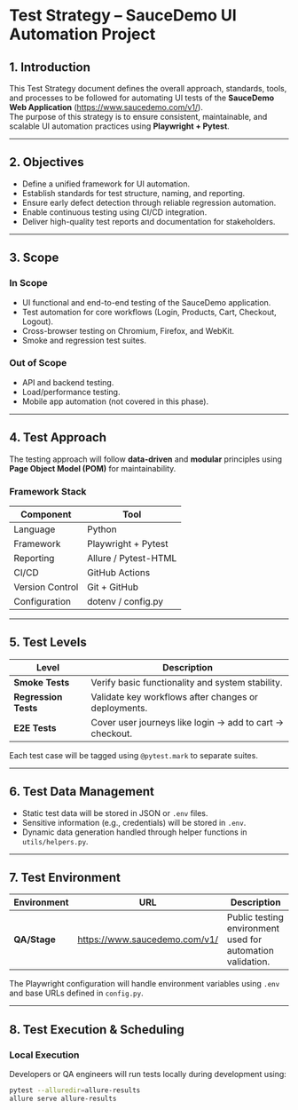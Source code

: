 # Test Strategy – SauceDemo UI Automation Project

## 1. Introduction

This Test Strategy document defines the overall approach, standards, tools, and processes to be followed for automating UI tests of the **SauceDemo Web Application** (https://www.saucedemo.com/v1/).  
The purpose of this strategy is to ensure consistent, maintainable, and scalable UI automation practices using **Playwright + Pytest**.

---

## 2. Objectives

- Define a unified framework for UI automation.
- Establish standards for test structure, naming, and reporting.
- Ensure early defect detection through reliable regression automation.
- Enable continuous testing using CI/CD integration.
- Deliver high-quality test reports and documentation for stakeholders.

---

## 3. Scope

### In Scope
- UI functional and end-to-end testing of the SauceDemo application.
- Test automation for core workflows (Login, Products, Cart, Checkout, Logout).
- Cross-browser testing on Chromium, Firefox, and WebKit.
- Smoke and regression test suites.

### Out of Scope
- API and backend testing.
- Load/performance testing.
- Mobile app automation (not covered in this phase).

---

## 4. Test Approach

The testing approach will follow **data-driven** and **modular** principles using **Page Object Model (POM)** for maintainability.

### Framework Stack
| Component | Tool |
|------------|------|
| Language | Python |
| Framework | Playwright + Pytest |
| Reporting | Allure / Pytest-HTML |
| CI/CD | GitHub Actions |
| Version Control | Git + GitHub |
| Configuration | dotenv / config.py |

---

## 5. Test Levels

| Level | Description |
|--------|--------------|
| **Smoke Tests** | Verify basic functionality and system stability. |
| **Regression Tests** | Validate key workflows after changes or deployments. |
| **E2E Tests** | Cover user journeys like login → add to cart → checkout. |

Each test case will be tagged using `@pytest.mark` to separate suites.

---

## 6. Test Data Management

- Static test data will be stored in JSON or `.env` files.
- Sensitive information (e.g., credentials) will be stored in `.env`.
- Dynamic data generation handled through helper functions in `utils/helpers.py`.

---

## 7. Test Environment

| Environment | URL | Description |
|--------------|-----|--------------|
| **QA/Stage** | https://www.saucedemo.com/v1/ | Public testing environment used for automation validation. |

The Playwright configuration will handle environment variables using `.env` and base URLs defined in `config.py`.

---

## 8. Test Execution & Scheduling

### Local Execution
Developers or QA engineers will run tests locally during development using:
```bash
pytest --alluredir=allure-results
allure serve allure-results
